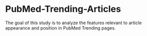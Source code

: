 # PubMed-Trending-Articles
The goal of this study is to analyze the features relevant to article appearance and position in PubMed Trending pages.
